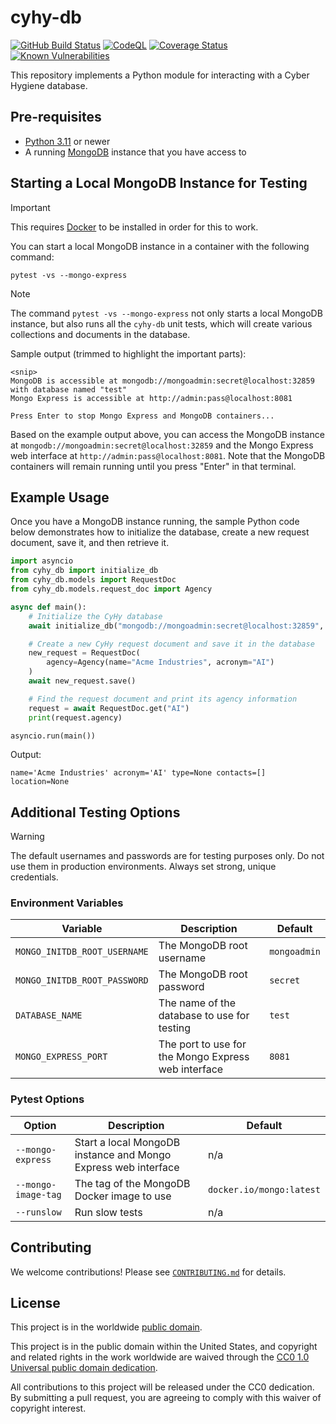 # cyhy-db #

[![GitHub Build Status](https://github.com/cisagov/cyhy-db/workflows/build/badge.svg)](https://github.com/cisagov/cyhy-db/actions)
[![CodeQL](https://github.com/cisagov/cyhy-db/workflows/CodeQL/badge.svg)](https://github.com/cisagov/cyhy-db/actions/workflows/codeql-analysis.yml)
[![Coverage Status](https://coveralls.io/repos/github/cisagov/cyhy-db/badge.svg?branch=develop)](https://coveralls.io/github/cisagov/cyhy-db?branch=develop)
[![Known Vulnerabilities](https://snyk.io/test/github/cisagov/cyhy-db/develop/badge.svg)](https://snyk.io/test/github/cisagov/cyhy-db)

This repository implements a Python module for interacting with a Cyber Hygiene database.

## Pre-requisites ##

- [Python 3.11](https://www.python.org/downloads/) or newer
- A running [MongoDB](https://www.mongodb.com/) instance that you have access to

## Starting a Local MongoDB Instance for Testing ##

> [!IMPORTANT]
> This requires [Docker](https://www.docker.com/) to be installed in
> order for this to work.

You can start a local MongoDB instance in a container with the following
command:

```console
pytest -vs --mongo-express
```

> [!NOTE]
> The command `pytest -vs --mongo-express` not only starts a local
> MongoDB instance, but also runs all the `cyhy-db` unit tests, which will
> create various collections and documents in the database.

Sample output (trimmed to highlight the important parts):

```console
<snip>
MongoDB is accessible at mongodb://mongoadmin:secret@localhost:32859 with database named "test"
Mongo Express is accessible at http://admin:pass@localhost:8081

Press Enter to stop Mongo Express and MongoDB containers...
```

Based on the example output above, you can access the MongoDB instance at
`mongodb://mongoadmin:secret@localhost:32859` and the Mongo Express web
interface at `http://admin:pass@localhost:8081`.  Note that the MongoDB
containers will remain running until you press "Enter" in that terminal.

## Example Usage ##

Once you have a MongoDB instance running, the sample Python code below
demonstrates how to initialize the database, create a new request document, save
it, and then retrieve it.

```python
import asyncio
from cyhy_db import initialize_db
from cyhy_db.models import RequestDoc
from cyhy_db.models.request_doc import Agency

async def main():
    # Initialize the CyHy database
    await initialize_db("mongodb://mongoadmin:secret@localhost:32859", "test")

    # Create a new CyHy request document and save it in the database
    new_request = RequestDoc(
        agency=Agency(name="Acme Industries", acronym="AI")
    )
    await new_request.save()

    # Find the request document and print its agency information
    request = await RequestDoc.get("AI")
    print(request.agency)

asyncio.run(main())
```

Output:

```console
name='Acme Industries' acronym='AI' type=None contacts=[] location=None
```

## Additional Testing Options ##

> [!WARNING]
> The default usernames and passwords are for testing purposes only.
> Do not use them in production environments. Always set strong, unique
> credentials.

### Environment Variables ###

| Variable | Description | Default |
|----------|-------------|---------|
| `MONGO_INITDB_ROOT_USERNAME` | The MongoDB root username | `mongoadmin` |
| `MONGO_INITDB_ROOT_PASSWORD` | The MongoDB root password | `secret` |
| `DATABASE_NAME` | The name of the database to use for testing | `test` |
| `MONGO_EXPRESS_PORT` | The port to use for the Mongo Express web interface | `8081` |

### Pytest Options ###

| Option | Description | Default |
|--------|-------------|---------|
| `--mongo-express` | Start a local MongoDB instance and Mongo Express web interface | n/a |
| `--mongo-image-tag` | The tag of the MongoDB Docker image to use | `docker.io/mongo:latest` |
| `--runslow` | Run slow tests | n/a |

## Contributing ##

We welcome contributions!  Please see [`CONTRIBUTING.md`](CONTRIBUTING.md) for
details.

## License ##

This project is in the worldwide [public domain](LICENSE).

This project is in the public domain within the United States, and
copyright and related rights in the work worldwide are waived through
the [CC0 1.0 Universal public domain
dedication](https://creativecommons.org/publicdomain/zero/1.0/).

All contributions to this project will be released under the CC0
dedication. By submitting a pull request, you are agreeing to comply
with this waiver of copyright interest.
